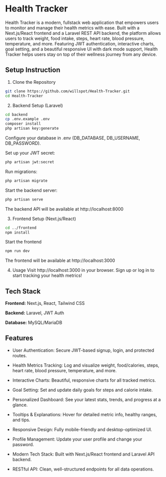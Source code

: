 
# Health Tracker

Health Tracker is a modern, fullstack web application that empowers users to monitor and manage their health metrics with ease. Built with a Next.js/React frontend and a Laravel REST API backend, the platform allows users to track weight, food intake, steps, heart rate, blood pressure, temperature, and more. Featuring JWT authentication, interactive charts, goal setting, and a beautiful responsive UI with dark mode support, Health Tracker helps users stay on top of their wellness journey from any device.


## Setup Instruction

1. Clone the Repository

```bash
git clone https://github.com/willspot/Health-Tracker.git
cd Health-Tracker
```
2. Backend Setup (Laravel)

```bash
cd backend
cp .env.example .env
composer install
php artisan key:generate
```
Configure your database in .env (DB_DATABASE, DB_USERNAME, DB_PASSWORD).

Set up your JWT secret:

```bash
php artisan jwt:secret
```
Run migrations:
```bash
php artisan migrate
```
Start the backend server:
```bash
php artisan serve
```
The backend API will be available at http://localhost:8000

3. Frontend Setup (Next.js/React)

```bash
cd ../frontend
npm install
```

Start the frontend
```bash
npm run dev
```

The frontend will be available at http://localhost:3000


4. Usage
Visit http://localhost:3000 in your browser.
Sign up or log in to start tracking your health metrics!
## Tech Stack

**Frontend:** Next.js, React, Tailwind CSS

**Backend:** Laravel, JWT Auth

**Database:** MySQL/MariaDB


## Features

- User Authentication:
Secure JWT-based signup, login, and protected routes.

- Health Metrics Tracking:
Log and visualize weight, food/calories, steps, heart rate, blood pressure, temperature, and more.

- Interactive Charts:
Beautiful, responsive charts for all tracked metrics.

- Goal Setting:
Set and update daily goals for steps and calorie intake.

- Personalized Dashboard:
See your latest stats, trends, and progress at a glance.

- Tooltips & Explanations:
Hover for detailed metric info, healthy ranges, and tips.

- Responsive Design:
Fully mobile-friendly and desktop-optimized UI.
- Profile Management:
Update your user profile and change your password.

- Modern Tech Stack:
Built with Next.js/React frontend and Laravel API backend.

- RESTful API:
Clean, well-structured endpoints for all data operations.

